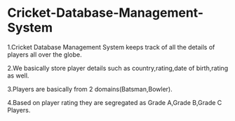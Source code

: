 # Cricket-Database-Management-System
1.Cricket Database Management System keeps track of all the details of players all over the globe.

2.We basically store player details such as country,rating,date of birth,rating as well.

3.Players are basically from 2 domains(Batsman,Bowler).

4.Based on player rating they are segregated as Grade A,Grade B,Grade C Players.
